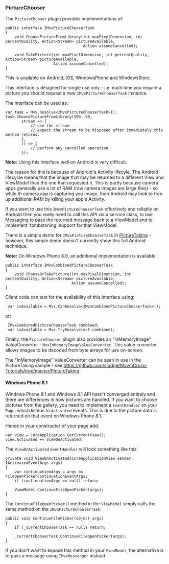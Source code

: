 ### PictureChooser

The `PictureChooser` plugin provides implementations of:

    public interface IMvxPictureChooserTask
    {
        void ChoosePictureFromLibrary(int maxPixelDimension, int percentQuality, Action<Stream> pictureAvailable,
                                      Action assumeCancelled);

        void TakePicture(int maxPixelDimension, int percentQuality, Action<Stream> pictureAvailable,
                         Action assumeCancelled);
    }

This is available on Android, iOS, WindowsPhone and WindowsStore. 

This interface is designed for single use only - i.e. each time you require a picture you should request a new `IMvxPictureChooserTask` instance.

The interface can be used as:

    var task = Mvx.Resolve<IMvxPictureChooserTask>();
    task.ChoosePictureFromLibrary(500, 90,
           stream => {
               // use the stream
               // expect the stream to be disposed after immediately this method returns.
           },
           () => {
               // perform any cancelled operation
           });

**Note:** Using this interface well on Android is very difficult.

The reason for this is because of Android's Activity lifecyle. The Android lifecycle means that the image that may be returned to a different View and ViewModel than the one that requested it. This is partly because camera apps generally use a lot of RAM (raw camera images are large files) - so while th camera app is capturing you image, then Android may look to free up additional RAM by killing your app's Activity.

If you want to use this `IMvxPictureChooserTask` effectively and reliably on Android then you really need to call this API via a service class, to use Messaging to pass the returned message back to a ViewModel and to implement 'tombstoning' support for that ViewModel.

There is a simple demo for `IMvxPictureChooserTask` in [PictureTaking](https://github.com/slodge/MvvmCross-Tutorials/tree/master/PictureTaking) - however, this simple demo doesn't currently show this full Android technique. 

**Note:** On Windows Phone 8.0, an additional implementation is available:

    public interface IMvxCombinedPictureChooserTask
    {
        void ChooseOrTakePicture(int maxPixelDimension, int percentQuality, Action<Stream> pictureAvailable,
                                 Action assumeCancelled);
    }
 
Client code can test for the availability of this interface using:

     var isAvailable = Mvx.CanResolve<IMvxCombinedPictureChooserTask>();

or:

     IMvxCombinedPictureChooserTask combined;
     var isAvailable = Mvx.TryResolve(out combined);
     
Finally, the `PictureChooser` plugin also provides an "InMemoryImage" ValueConverter - `MvxInMemoryImageValueConverter`. This value converter allows images to be decoded from byte arrays for use on-screen.

The "InMemoryImage" ValueConverter can be seen in use in the PictureTaking sample - see https://github.com/slodge/MvvmCross-Tutorials/tree/master/PictureTaking.

#### Windows Phone 8.1 <a name="picturechooserwp81" />
Windows Phone 8.1 and Windows 8.1 API hasn't converged entirely and there are differences in how pictures are handled. If you want to choose pictures from the gallery, you need to implement a `EventHandler` on your `Page`, which listens to `Activated` events. This is due to the picture data is returned on that event on Windows Phone 8.1.

Hence in your constructor of your page add:

```
var view = CoreApplication.GetCurrentView();
view.Activated += ViewOnActivated;
```

The `ViewOnActivated` `EventHandler` will look something like this:

```
private void ViewOnActivated(CoreApplicationView sender, IActivatedEventArgs args)
{
    var continuationArgs = args as FileOpenPickerContinuationEventArgs;
    if (continuationArgs == null) return;

    ViewModel.ContinueFileOpenPicker(args);
}
```

The `ContinueFileOpenPicker()` method in the `ViewModel` simply calls the same method on the `IMvxPictureChooserTask`:

```
public void ContinueFilePicker(object args)
{
    if (_currentChooserTask == null) return;
            
    _currentChooserTask.ContinueFileOpenPicker(args);
}
```

If you don't want to expose this method in your `ViewModel`, the alternative is to pass a message using `IMvxMessenger` instead.